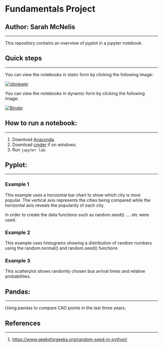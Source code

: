 # Fundamentals Project
## Author: Sarah McNelis

***

This repository contains an overview of pyplot in a jupyter notebook.


## Quick steps

***

You can view the notebooks in static form by clicking the following image:

[![nbviewer](https://raw.githubusercontent.com/jupyter/design/master/logos/Badges/nbviewer_badge.svg)](https://nbviewer.jupyter.org/github/SarahMcN25/fundamentals/tree/main/)

You can view the notebooks in dynamic form by clicking the following image:

[![Binder](https://mybinder.org/badge_logo.svg)](https://mybinder.org/v2/gh/SarahMcN25/fundamentals/HEAD)

## How to run a notebook:

***

1. Download [Anaconda]().
2. Download [cmder]() if on windows.
3. Run `jupyter lab`. 


## Pyplot:

***

### Example 1 
This example uses a horizontal bar chart to show which city is most popular. The vertical axis represents the cities being compared while the horizontal axis reveals the popularity of each city. 

In order to create the data functions such as random.seed() .... etc were used. 



### Example 2
This example uses histograms showing a distribution of random numbers using the random.normal() and random.seed() functions



### Example 3
This scatterplot shows randomly chosen bus arrival times and relative probabilities. 


## Pandas:

***

Using pandas to compare CAO points in the last three years. 


## References

***

1. https://www.geeksforgeeks.org/random-seed-in-python/

